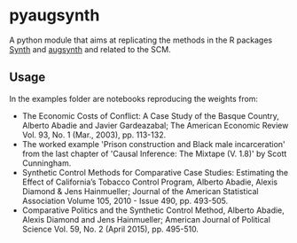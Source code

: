 # pyaugsynth

A python module that aims at replicating the methods in the R packages [Synth](https://CRAN.R-project.org/package=Synth) and [augsynth](https://github.com/ebenmichael/augsynth) and related to the SCM.

## Usage

In the examples folder are notebooks reproducing the weights from:

- The Economic Costs of Conflict: A Case Study of the Basque Country, Alberto Abadie and Javier Gardeazabal; The American Economic Review Vol. 93, No. 1 (Mar., 2003), pp. 113-132.
- The worked example 'Prison construction and Black male incarceration' from the last chapter of 'Causal Inference: The Mixtape (V. 1.8)' by Scott Cunningham.
- Synthetic Control Methods for Comparative Case Studies: Estimating the Effect of California’s Tobacco Control Program, Alberto Abadie, Alexis Diamond & Jens Hainmueller;  Journal of the American Statistical Association Volume 105, 2010 - Issue 490, pp. 493-505.
- Comparative Politics and the Synthetic Control Method, Alberto Abadie, Alexis Diamond and Jens Hainmueller; American Journal of Political Science Vol. 59, No. 2 (April 2015), pp. 495-510.
